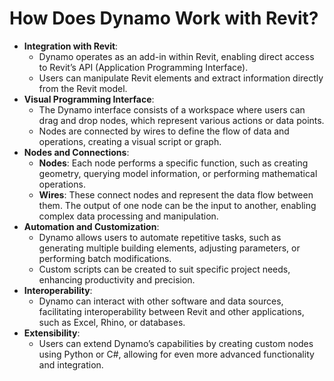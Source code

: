 # How Does Dynamo Work with Revit?

* **Integration with Revit**:
  * Dynamo operates as an add-in within Revit, enabling direct access to Revit’s API (Application Programming Interface).
  * Users can manipulate Revit elements and extract information directly from the Revit model.
* **Visual Programming Interface**:
  * The Dynamo interface consists of a workspace where users can drag and drop nodes, which represent various actions or data points.
  * Nodes are connected by wires to define the flow of data and operations, creating a visual script or graph.
* **Nodes and Connections**:
  * **Nodes**: Each node performs a specific function, such as creating geometry, querying model information, or performing mathematical operations.
  * **Wires**: These connect nodes and represent the data flow between them. The output of one node can be the input to another, enabling complex data processing and manipulation.
* **Automation and Customization**:
  * Dynamo allows users to automate repetitive tasks, such as generating multiple building elements, adjusting parameters, or performing batch modifications.
  * Custom scripts can be created to suit specific project needs, enhancing productivity and precision.
* **Interoperability**:
  * Dynamo can interact with other software and data sources, facilitating interoperability between Revit and other applications, such as Excel, Rhino, or databases.
* **Extensibility**:
  * Users can extend Dynamo’s capabilities by creating custom nodes using Python or C#, allowing for even more advanced functionality and integration.
